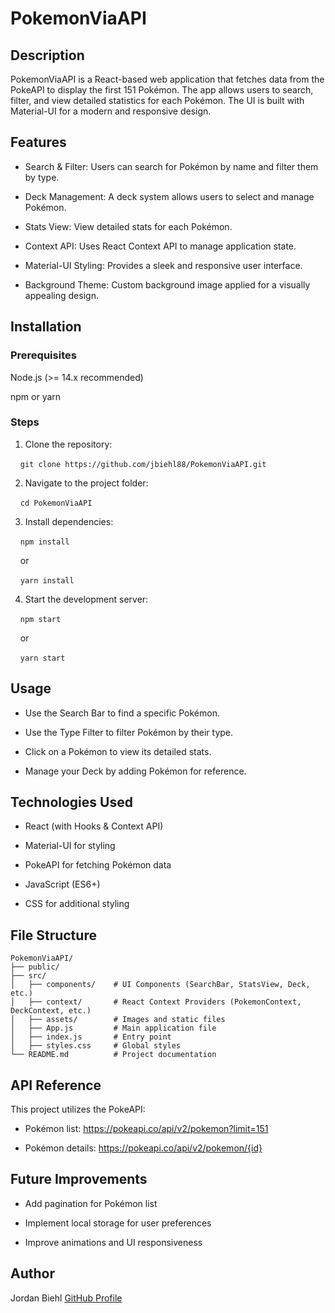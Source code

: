 # PokemonViaAPI

## Description

PokemonViaAPI is a React-based web application that fetches data from the PokeAPI to display the first 151 Pokémon. The app allows users to search, filter, and view detailed statistics for each Pokémon. The UI is built with Material-UI for a modern and responsive design.

## Features

* Search & Filter: Users can search for Pokémon by name and filter them by type.

* Deck Management: A deck system allows users to select and manage Pokémon.

* Stats View: View detailed stats for each Pokémon.

* Context API: Uses React Context API to manage application state.

* Material-UI Styling: Provides a sleek and responsive user interface.

* Background Theme: Custom background image applied for a visually appealing design.

## Installation

### Prerequisites

Node.js (>= 14.x recommended)

npm or yarn

### Steps

1. Clone the repository:

&nbsp;&nbsp;&nbsp; ``` git clone https://github.com/jbiehl88/PokemonViaAPI.git       ```

2. Navigate to the project folder:

&nbsp;&nbsp;&nbsp; ``` cd PokemonViaAPI                                              ```

3. Install dependencies:

&nbsp;&nbsp;&nbsp; ``` npm install                                                   ```

&nbsp;&nbsp;&nbsp;   or

&nbsp;&nbsp;&nbsp; ``` yarn install                                                  ```

4. Start the development server:

&nbsp;&nbsp;&nbsp; ``` npm start                                                     ```

&nbsp;&nbsp;&nbsp;   or

&nbsp;&nbsp;&nbsp; ``` yarn start                                                    ```

## Usage

* Use the Search Bar to find a specific Pokémon.

* Use the Type Filter to filter Pokémon by their type.

* Click on a Pokémon to view its detailed stats.

* Manage your Deck by adding Pokémon for reference.

## Technologies Used

* React (with Hooks & Context API)

* Material-UI for styling

* PokeAPI for fetching Pokémon data

* JavaScript (ES6+)

* CSS for additional styling

## File Structure

```
PokemonViaAPI/
├── public/
├── src/
│   ├── components/    # UI Components (SearchBar, StatsView, Deck, etc.)
│   ├── context/       # React Context Providers (PokemonContext, DeckContext, etc.)
│   ├── assets/        # Images and static files
│   ├── App.js         # Main application file
│   ├── index.js       # Entry point
│   ├── styles.css     # Global styles
└── README.md          # Project documentation
```

## API Reference

This project utilizes the PokeAPI:

* Pokémon list: https://pokeapi.co/api/v2/pokemon?limit=151

* Pokémon details: https://pokeapi.co/api/v2/pokemon/{id}

## Future Improvements

* Add pagination for Pokémon list

* Implement local storage for user preferences

* Improve animations and UI responsiveness

## Author

Jordan Biehl
[GitHub Profile](https://github.com/jbiehl88)


